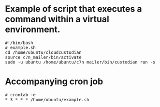 
# Example of script that executes a command within a virtual environment.

<pre>
#!/bin/bash
# example.sh
cd /home/ubuntu/cloudcustodian
source c7n_mailer/bin/activate
sudo -u ubuntu /home/ubuntu/c7n_mailer/bin/custodian run -s output /home/ubuntu/cloudcustodian/policies/s3-service-limit-audit.yml --region us-east-1
</pre>

# Accompanying cron job
<pre>
# crontab -e
* 3 * * * /home/ubuntu/example.sh 
</pre>
